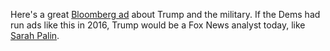 Here's a great <a href="https://twitter.com/MikeBloomberg/status/1220386614909841409">Bloomberg ad</a> about Trump and the military. If the Dems had run ads like this in 2016, Trump would be a Fox News analyst today, like <a href="https://en.wikipedia.org/wiki/Sarah_Palin">Sarah Palin</a>.  
